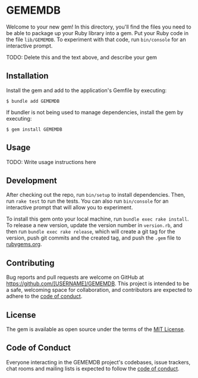 # GEMEMDB

Welcome to your new gem! In this directory, you'll find the files you need to be able to package up your Ruby library into a gem. Put your Ruby code in the file `lib/GEMEMDB`. To experiment with that code, run `bin/console` for an interactive prompt.

TODO: Delete this and the text above, and describe your gem

## Installation

Install the gem and add to the application's Gemfile by executing:

    $ bundle add GEMEMDB

If bundler is not being used to manage dependencies, install the gem by executing:

    $ gem install GEMEMDB

## Usage

TODO: Write usage instructions here

## Development

After checking out the repo, run `bin/setup` to install dependencies. Then, run `rake test` to run the tests. You can also run `bin/console` for an interactive prompt that will allow you to experiment.

To install this gem onto your local machine, run `bundle exec rake install`. To release a new version, update the version number in `version.rb`, and then run `bundle exec rake release`, which will create a git tag for the version, push git commits and the created tag, and push the `.gem` file to [rubygems.org](https://rubygems.org).

## Contributing

Bug reports and pull requests are welcome on GitHub at https://github.com/[USERNAME]/GEMEMDB. This project is intended to be a safe, welcoming space for collaboration, and contributors are expected to adhere to the [code of conduct](https://github.com/[USERNAME]/GEMEMDB/blob/master/CODE_OF_CONDUCT.md).

## License

The gem is available as open source under the terms of the [MIT License](https://opensource.org/licenses/MIT).

## Code of Conduct

Everyone interacting in the GEMEMDB project's codebases, issue trackers, chat rooms and mailing lists is expected to follow the [code of conduct](https://github.com/[USERNAME]/GEMEMDB/blob/master/CODE_OF_CONDUCT.md).

